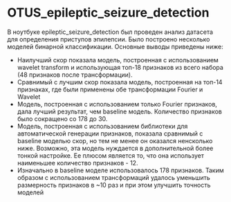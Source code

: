# OTUS_epileptic_seizure_detection

В ноутбуке epileptic_seizure_detection был проведен анализ датасета для определения приступов эпилепсии. Было построено несколько моделей бинарной классификации. Основные выводы приведены ниже:

* Наилучший скор показала модель, построенная с использованием wavelet transform и использующая топ-18 признаков из всего набора (48 признаков после трансформации).
* Сравнимый с лучшим скор показала модель, построенная на топ-14 признаках, где были применены обе трансформации Fourier и Wavelet
* Модель, построенная с использованием только Fourier признаков, дала лучший результат, чем baseline модель. Количество признаков было сокращено со 178 до 30.
* Модель, построенная с использованием библиотеки для автоматической генерации признаков, показала сравнимый с baseline моделью скор, но тем не менее он оказался ненсколько ниже. Возможно, эта модель нуждается в дополнительной более тонкой настройке. Ее плюсом является то, что она использует наименьшее количество признаков - 12.
* Изначально в baseline моделе использовалось 178 признаков. Таким образом с использованием трансформаций удалось уменьшить размерность признаков в ~10 раз и при этом улучшить точность моделей